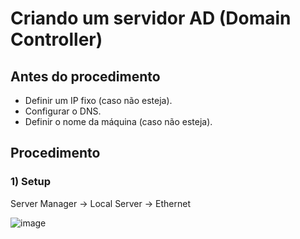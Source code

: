 # Criando um servidor AD (Domain Controller)

## Antes do procedimento

- Definir um IP fixo (caso não esteja).
- Configurar o DNS.
- Definir o nome da máquina (caso não esteja).

## Procedimento

### 1) Setup

Server Manager -> Local Server -> Ethernet

![image](https://github.com/user-attachments/assets/d971de05-3ae9-4fc4-8934-032c28f33ae3)



